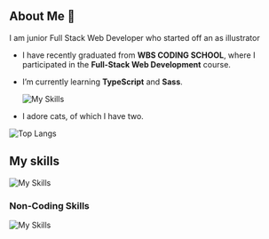 ## About Me 🌱
I am junior Full Stack Web Developer who started off an as illustrator

- I have recently graduated from **WBS CODING SCHOOL**, where I participated in the **Full-Stack Web Development** course.
- I’m currently learning **TypeScript** and **Sass**.
  
  ![My Skills](https://skillicons.dev/icons?i=typescript,sass)
- I adore cats, of which I have two.


![Top Langs](https://github-readme-stats.vercel.app/api/top-langs/?username=natakamm&layout=donut&theme=jolly)
  
## My skills

![My Skills](https://skillicons.dev/icons?i=css,react,vue,figma,github,html,javascript,nodejs,mongodb,netlify,npm,postman,tailwind,vite,vscode)


### Non-Coding Skills
![My Skills](https://skillicons.dev/icons?i=ps,ai)


